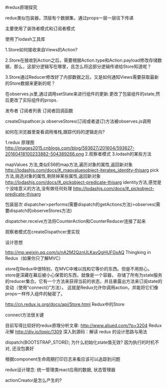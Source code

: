 #redux原理探究


redux类似包装器，顶层有个数据集，通过props一层一层往下传递

主要使用了装饰者模式和订阅者模式

使用了lodash工具库


1.Store如何接收来自Views的Action?

2.Store在接收到Action之后，需要根据Action.type和Action.payload修改存储数据，那么，这部分逻辑写在哪里，且怎么将这部分逻辑传递给Store知道呢？

3.Store通过Reducer修改好了内部数据之后，又是如何通知Views需要获取最新的Store数据来更新的呢？

在observes.js里,通过调用setState来进行组件的更新.更改了包装组件的state,然后更改了实际组件的props.


发布者
订阅者列表
订阅者回调函数

createDispathcer.js  observeStores(订阅或者退订)方法被observes.js调用


如何在浏览器里查看调用堆栈,跟踪代码的逻辑走向?


1.redux 原理图  http://images2015.cnblogs.com/blog/593627/201604/593627-20160418100233882-504389266.png
2.观察者模式
3.lodash的某些方法

mapValues 方法,类似ES6的map方法,遍历对象的属性,返回新对象  http://lodashjs.com/docs/#_mapvaluesobject-iteratee_identity-thisarg
pick 方法,挑选对象的属性,剔除掉某些属性,返回新对象 http://lodashjs.com/docs/#_pickobject-predicate-thisarg
identity方法,感觉是个没啥意义的方法,没有做任何处理 http://lodashjs.com/docs/#_pickobject-predicate-thisarg


包装层次 dispatcher>performs(需要dispatch的getActions方法)>observes(需要dispatch的observeStores方法)

dispatcher.receive方法将CounterAction和CounterReducer连接了起来

观察者模式在createDispathcer里实现

设计思想


http://mp.weixin.qq.com/s/nA2M2QznULKavQgHUFGsAQ   Thingking in Redux（如果你只了解MVC）

store在Redux中很特别，在MVC中难以找和它等价的东西。但是不用担心。store是深藏在幕后被小心保管的东西，就像是一个容器，
存储了所有为state服务的reducer集合。它有一个方法来获得当前的状态，并且暴露出方法来订阅state的变动（使用“connect()”方法）。
这就是Redux允许你调用action，并能将它们像props一样传入组件的秘密了。


http://cn.redux.js.org/docs/api/Store.html  Redux中的Store

connect方法很关键

目前写得比较好的redux原理分析文章:
http://www.aliued.com/?p=3204 Redux 卍解
http://div.io/topic/1309 深入到源码：解读 redux 的设计思路与用法


 dispatch(BOOTSTRAP_STORE); 为什么初始化state值无效?
 因为执行的时机不对, 还没包裹好

 根据component生命周期打印日志来看应该可以追踪到问题

 redux设计理念:
 统一管理类react应用的数据, 状态管理器


 actionCreator是怎么产生的?

